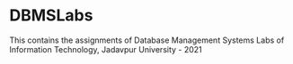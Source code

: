 # DBMSLabs

This contains the assignments of Database Management Systems Labs of Information Technology, Jadavpur University - 2021
